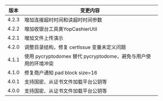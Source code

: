 | 版本    | 变更内容                                        |
|-------|---------------------------------------------|
| 4.2.3 | 增加连接超时时间和读超时时间参数                            |
| 4.2.2 | 增加收银台工具类YopCashierUtil                      |
| 4.2.1 | 增加文件上传演示                                    |
| 4.2.0 | 调整目录结构，修复 certIssue 变量未定义问题                 |
| 4.1.1 | 使用 pycryptodomex 替代 pycryptodome，避免与用户使用的环境冲突 |
| 4.1.0 | 修复商户通知 pad block size=16                    |
| 4.0.1 | 支持国密、从证书文件加载平台公钥等                           |
| 4.0.0 | 支持国密、从证书文件加载平台公钥等                           |
